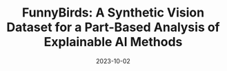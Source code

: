 ---
title: "FunnyBirds: A Synthetic Vision Dataset for a Part-Based Analysis of Explainable AI Methods"
collection: publications
permalink: /publication/2023-funnybirds
date: 2023-10-02
venue: "ICCV"
authors: "R. Hesse, S. Schaub-Meyer, S. Roth"
oral: yes
uri: 
project: 
bibtex:
arxiv: https://arxiv.org/abs/2308.06248
openpdf: 
supp: 
teaser: images/2023_funnybirds.png
videoresults: 
videotalk:
poster:
code: https://github.com/visinf/funnybirds
---